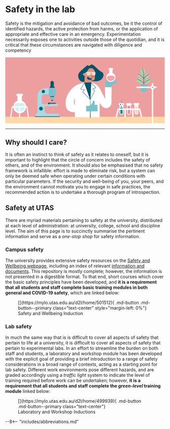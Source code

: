 # Safety in the lab

Safety is the mitigation and avoidance of bad outcomes, be it the control of identified hazards, the active protection from harms, or the application of appropriate and effective care in an emergency. Experimentation necessarily exposes one to activities outside those of the quotidian, and it is critical that these circumstances are navigated with diligence and competency

![](header.gif)

---

## Why should I care?

It is often an instinct to think of safety as it relates to oneself, but it is important to highlight that the circle of concern includes the safety of others, and of the environment. It should also be emphasised that no safety framework is infallible: effort is made to eliminate risk, but a system can only be deemed safe when operating under certain conditions with particular parameters. If the security and well-being of you, your peers, and the environment cannot motivate you to engage in safe practices, the recommended action is to undertake a thorough program of introspection.

## Safety at UTAS

There are myriad materials pertaining to safety at the university, distributed at each level of administration: at university, college, school and discipline level. The aim of this page is to succinctly summarise the pertinent information and serve as a *one-stop shop* for safety information.

### Campus safety

The university provides extensive safety resources on the [Safety and Wellbeing webpage](https://www.utas.edu.au/safety-and-wellbeing/home), including an index of relevant [information and documents](https://www.utas.edu.au/safety-and-wellbeing/information-and-documents). This repository is mostly complete; however, the information is not presented in a digestible format. To that end, short courses which cover the basic safety principles have been developed, and **it is a requirement that all students and staff complete basic training modules in both general and COVID-19 safety**, which are linked below:

<figure markdown>
[<i class="fas fa-university fa-5x"></i>](https://mylo.utas.edu.au/d2l/home/501512){ .md-button .md-button--primary class="text-center" style="margin-left: 0%"}
<figcaption>Safety and Wellbeing Induction</figcaption>
</figure>

<!-- <figure markdown>
[<i class="fas fa-book-medical fa-5x"></i>](https://mylo.utas.edu.au/d2l/home/426741){ .md-button .md-button--primary class="text-center"}
<figcaption>A COVID-Safe Campus</figcaption>
</figure> -->

### Lab safety

In much the same way that is is difficult to cover all aspects of safety that pertain to life at a university, it is difficult to cover all aspects of safety that pertain to experimental labs. In an effort to streamline the burden on both staff and students, a laboratory and workshop module has been developed with the explicit goal of providing a brief introduction to a range of safety considerations in a broad range of contexts, acting as a starting point for lab safety. Different work environments pose different hazards, and are graded accordingly using a <i>traffic light</i> system to indicate the level of training required before work can be undertaken; however, <b>it is a requirement that all students and staff complete the <i>green-level</i> training module</b> linked below:

<figure markdown>
[<i class="fas fa-flask fa-5x"></i>](https://mylo.utas.edu.au/d2l/home/499939){ .md-button .md-button--primary class="text-center"}
<figcaption>Laboratory and Workshop Inductions</figcaption>
</figure>

--8<-- "includes/abbreviations.md"
